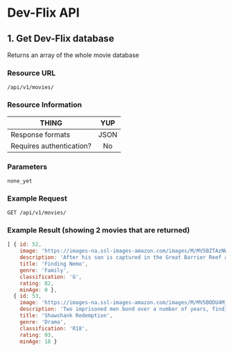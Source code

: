 # Dev-Flix API

## 1. Get Dev-Flix database

Returns an array of the whole movie database

### Resource URL

`/api/v1/movies/`

### Resource Information

|         THING                | YUP  |
| ---------------------------- |:----:|      
| Response formats             | JSON |
| Requires authentication?     | No   |

### Parameters

`none_yet`

### Example Request

`GET
/api/v1/movies/`

### Example Result (showing 2 movies that are returned)
```js
[ { id: 52,
    image: 'https://images-na.ssl-images-amazon.com/images/M/MV5BZTAzNWZlNmUtZDEzYi00ZjA5LWIwYjEtZGM1NWE1MjE4YWRhXkEyXkFqcGdeQXVyNjU0OTQ0OTY@._V1_SY1000_CR0,0,671,1000_AL_.jpg',
    description: 'After his son is captured in the Great Barrier Reef and taken to Sydney, a timid clownfish sets out on a journey to bring him home.',
    title: 'Finding Nemo',
    genre: 'Family',
    classification: 'G',
    rating: 82,
    minAge: 0 },
  { id: 53,
    image: 'https://images-na.ssl-images-amazon.com/images/M/MV5BODU4MjU4NjIwNl5BMl5BanBnXkFtZTgwMDU2MjEyMDE@._V1_SY1000_CR0,0,672,1000_AL_.jpg',
    description: 'Two imprisoned men bond over a number of years, finding solace and eventual redemption through acts of common decency.',
    title: 'Shawshank Redemption',
    genre: 'Drama',
    classification: 'R18',
    rating: 93,
    minAge: 18 }
```
